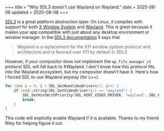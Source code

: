 +++
title = "Why SDL3 doesn't use Wayland on Wayland."
date = 2025-08-06
updated = 2025-08-08
+++

[SDL3](https://wiki.libsdl.org/SDL3/FrontPage) is a great platform abstraction layer. On Linux, it compiles with support for both [X Window System](https://www.x.org/wiki/) and [Wayland](https://wayland.freedesktop.org/). This is great because it makes your app compatible with just about any desktop environment or window manager. In the [SDL3 documentation](https://wiki.libsdl.org/SDL3/README-wayland) it says that
> Wayland is a replacement for the X11 window system protocol and architecture and is favored over X11 by default in SDL3

However, if your compositor does not implement the `wp_fifo_manager_v1` protocol SDL will fall back to XWayland. I don't know how this protocol fits into the Wayland ecosystem, but my compositor doesn't have it. Here's how I forced SDL to use Wayland anyway (for c++).
```c++
for (int i = 0; i < SDL_GetNumVideoDrivers(); i++) {
    if (std::string(SDL_GetVideoDriver(i)) == "wayland") {
        SDL_SetHintWithPriority(SDL_HINT_VIDEO_DRIVER, "wayland", SDL_HINT_OVERRIDE);
        break;
    }
}
```
This code will explicitly enable Wayland if it is available. Thanks to my friend Riley for helping figure it out.
